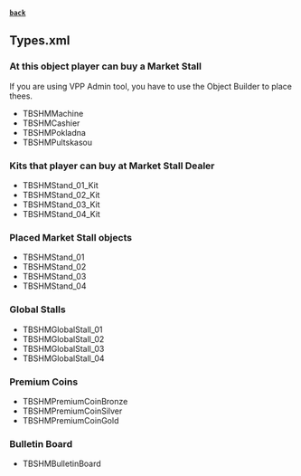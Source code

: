 [**`back`**](./Readme.md)

## Types.xml

### At this object player can buy a Market Stall

If you are using VPP Admin tool, you have to use the Object Builder to place thees.

- TBSHMMachine
- TBSHMCashier
- TBSHMPokladna
- TBSHMPultskasou

### Kits that player can buy at Market Stall Dealer
- TBSHMStand_01_Kit
- TBSHMStand_02_Kit
- TBSHMStand_03_Kit
- TBSHMStand_04_Kit

### Placed Market Stall objects
- TBSHMStand_01
- TBSHMStand_02
- TBSHMStand_03
- TBSHMStand_04

### Global Stalls
- TBSHMGlobalStall_01
- TBSHMGlobalStall_02
- TBSHMGlobalStall_03
- TBSHMGlobalStall_04

### Premium Coins
- TBSHMPremiumCoinBronze
- TBSHMPremiumCoinSilver
- TBSHMPremiumCoinGold

### Bulletin Board
- TBSHMBulletinBoard